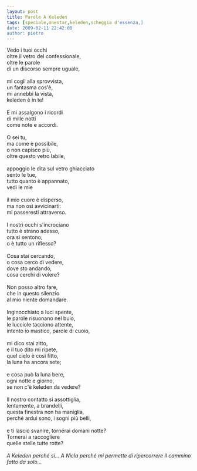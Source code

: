 ```yaml
---
layout: post
title: Parole A Keleden
tags: [speciale,onestar,keleden,scheggia d'essenza,]
date: 2009-02-11 22:42:00
author: pietro
---
```

Vedo i tuoi occhi<br/>oltre il vetro del confessionale,<br/>oltre le parole<br/>di un discorso sempre uguale,<br/><br/>mi cogli alla sprovvista,<br/>un fantasma cos'è,<br/>mi annebbi la vista,<br/>keleden è in te!<br/><br/>E mi assalgono i ricordi<br/>di mille notti<br/>come note e accordi.<br/><br/>O sei tu,<br/>ma come è possibile,<br/>o non capisco più,<br/>oltre questo vetro labile,<br/><br/>appoggio le dita sul vetro ghiacciato<br/>sento le tue,<br/>tutto quanto è appannato,<br/>vedi le mie<br/><br/>il mio cuore è disperso,<br/>ma non osi avvicinarti:<br/>mi passeresti attraverso.<br/><br/>I nostri occhi s'incrociano<br/>tutto è strano adesso,<br/>ora si sentono,<br/>o è tutto un riflesso?<br/><br/>Cosa stai cercando,<br/>o cosa cerco di vedere,<br/>dove sto andando,<br/>cosa cerchi di volere?<br/><br/>Non posso altro fare,<br/>che in questo silenzio<br/>al mio niente domandare.<br/><br/>Inginocchiato a luci spente,<br/>le parole risuonano nel buio,<br/>le lucciole tacciono attente,<br/>intento io mastico, parole di cuoio,<br/><br/>mi dico stai zitto,<br/>e il tuo dito mi ripete,<br/>quel cielo è così fitto,<br/>la luna ha ancora sete;<br/><br/>e cosa può la luna bere,<br/>ogni notte e giorno,<br/>se non c'è keleden da vedere?<br/><br/>Il nostro contatto si assottiglia,<br/>lentamente, a brandelli,<br/>questa finestra non ha maniglia,<br/>perché ardui sono, i sogni più belli,<br/><br/>e ti lascio svanire, tornerai domani notte?<br/>Tornerai a raccogliere<br/>quelle stelle tutte rotte?<br/><br/><span style="font-style: italic">A Keleden perché si... A Nicla perché mi permette di ripercorrere il cammino fatto da solo...</span>
